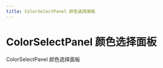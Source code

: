 ```yaml
---
title: ColorSelectPanel 颜色选择面板
---
```


# ColorSelectPanel 颜色选择面板

<div>ColorSelectPanel 颜色选择面板</div>
